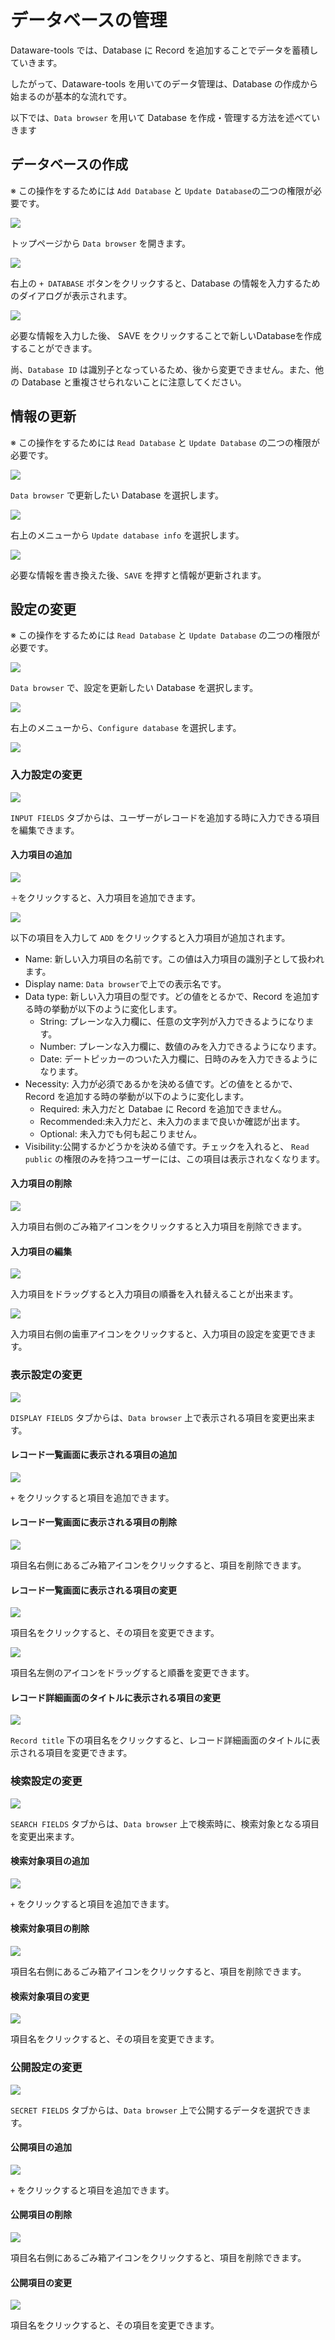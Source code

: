 # データベースの管理

&#x20;Dataware-tools では、Database に Record を追加することでデータを蓄積していきます。

したがって、Dataware-tools を用いてのデータ管理は、Database の作成から始まるのが基本的な流れです。

以下では、`Data browser` を用いて Database を作成・管理する方法を述べていきます

## データベースの作成

※ この操作をするためには `Add Database` と `Update Database`の二つの権限が必要です。

![](<../../../.gitbook/assets/image (17) (1).png>)

トップページから `Data browser` を開きます。

![](<../../../.gitbook/assets/スクリーンショット 2021-07-01 18.11.52.png>)

右上の `+ DATABASE` ボタンをクリックすると、Database の情報を入力するためのダイアログが表示されます。

![](<../../../.gitbook/assets/image (34).png>)

必要な情報を入力した後、 SAVE をクリックすることで新しいDatabaseを作成することができます。

尚、`Database ID` は識別子となっているため、後から変更できません。また、他の Database と重複させられないことに注意してください。

## 情報の更新

※ この操作をするためには `Read Database` と `Update Database` の二つの権限が必要です。

![](<../../../.gitbook/assets/image (31).png>)

`Data browser` で更新したい Database を選択します。

![](<../../../.gitbook/assets/image (15) (1).png>)

右上のメニューから `Update database info` を選択します。

![](../../../.gitbook/assets/image.png)

必要な情報を書き換えた後、`SAVE` を押すと情報が更新されます。

## 設定の変更

※ この操作をするためには `Read Database` と `Update Database` の二つの権限が必要です。

![](<../../../.gitbook/assets/image (6) (1).png>)

`Data browser` で、設定を更新したい Database を選択します。

![](<../../../.gitbook/assets/image (27).png>)

右上のメニューから、`Configure database` を選択します。

![](<../../../.gitbook/assets/image (16).png>)

### 入力設定の変更

![](<../../../.gitbook/assets/image (2) (1).png>)

`INPUT FIELDS` タブからは、ユーザーがレコードを追加する時に入力できる項目を編集できます。

#### 入力項目の追加

![](<../../../.gitbook/assets/image (4) (1).png>)

`＋`をクリックすると、入力項目を追加できます。

![](<../../../.gitbook/assets/image (3).png>)

以下の項目を入力して `ADD` をクリックすると入力項目が追加されます。

* Name: 新しい入力項目の名前です。この値は入力項目の識別子として扱われます。
* Display name: `Data browser`で上での表示名です。
* Data type: 新しい入力項目の型です。どの値をとるかで、Record を追加する時の挙動が以下のように変化します。
  * String: プレーンな入力欄に、任意の文字列が入力できるようになります。
  * Number: プレーンな入力欄に、数値のみを入力できるようになります。
  * Date: デートピッカーのついた入力欄に、日時のみを入力できるようになります。
* Necessity: 入力が必須であるかを決める値です。どの値をとるかで、Record を追加する時の挙動が以下のように変化します。
  * Required: 未入力だと Databae に Record を追加できません。
  * Recommended:未入力だと、未入力のままで良いか確認が出ます。
  * Optional: 未入力でも何も起こりません。
* Visibility:公開するかどうかを決める値です。チェックを入れると、 `Read public` の権限のみを持つユーザーには、この項目は表示されなくなります。

#### 入力項目の削除

![](<../../../.gitbook/assets/image (35).png>)

入力項目右側のごみ箱アイコンをクリックすると入力項目を削除できます。

#### 入力項目の編集

![](../../../.gitbook/assets/DandD.gif)

入力項目をドラッグすると入力項目の順番を入れ替えることが出来ます。

![](<../../../.gitbook/assets/image (32).png>)

入力項目右側の歯車アイコンをクリックすると、入力項目の設定を変更できます。

### 表示設定の変更

![](<../../../.gitbook/assets/image (14).png>)

`DISPLAY FIELDS` タブからは、`Data browser` 上で表示される項目を変更出来ます。

#### レコード一覧画面に表示される項目の追加

![](<../../../.gitbook/assets/image (19).png>)

`+` をクリックすると項目を追加できます。

#### レコード一覧画面に表示される項目の削除

![](<../../../.gitbook/assets/image (20).png>)

項目名右側にあるごみ箱アイコンをクリックすると、項目を削除できます。

#### レコード一覧画面に表示される項目の変更

![](<../../../.gitbook/assets/image (1) (1).png>)

項目名をクリックすると、その項目を変更できます。

![](<../../../.gitbook/assets/image (12) (1).png>)

項目名左側のアイコンをドラッグすると順番を変更できます。

#### レコード詳細画面のタイトルに表示される項目の変更

![](<../../../.gitbook/assets/image (18).png>)

`Record title` 下の項目名をクリックすると、レコード詳細画面のタイトルに表示される項目を変更できます。

### 検索設定の変更

![](<../../../.gitbook/assets/image (28).png>)

`SEARCH FIELDS` タブからは、`Data browser` 上で検索時に、検索対象となる項目を変更出来ます。

#### 検索対象項目の追加

![](<../../../.gitbook/assets/image (6).png>)

`+` をクリックすると項目を追加できます。

#### 検索対象項目の削除

![](<../../../.gitbook/assets/image (11).png>)

項目名右側にあるごみ箱アイコンをクリックすると、項目を削除できます。

#### 検索対象項目の変更

![](<../../../.gitbook/assets/image (5).png>)

項目名をクリックすると、その項目を変更できます。

### 公開設定の変更

![](<../../../.gitbook/assets/image (17).png>)

`SECRET FIELDS` タブからは、`Data browser` 上で公開するデータを選択できます。

#### 公開項目の追加

![](<../../../.gitbook/assets/image (24).png>)

`+` をクリックすると項目を追加できます。

#### 公開項目の削除

![](<../../../.gitbook/assets/image (4).png>)

項目名右側にあるごみ箱アイコンをクリックすると、項目を削除できます。

#### 公開項目の変更

![](<../../../.gitbook/assets/image (9).png>)

項目名をクリックすると、その項目を変更できます。

